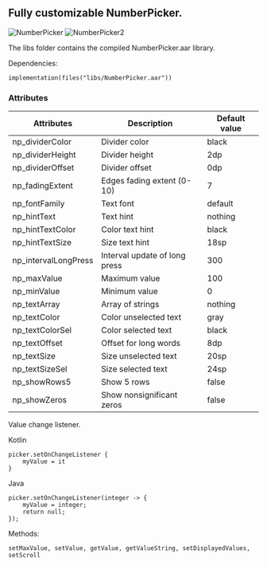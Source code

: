 ## Fully customizable NumberPicker. 

![NumberPicker](https://github.com/user-attachments/assets/8552bc2d-90f2-4017-bfd3-4610cc3afd26)
![NumberPicker2](https://github.com/user-attachments/assets/33d9cba5-d3df-4347-9489-964b15c18b80)

The libs folder contains the compiled NumberPicker.aar library.

Dependencies:
```
implementation(files("libs/NumberPicker.aar"))
```

### Attributes
|Attributes          |Description     |Default value|
|--------------------|----------------|-------------|
|np_dividerColor     |Divider color   |black
|np_dividerHeight    |Divider height |2dp
|np_dividerOffset    |Divider offset|0dp
|np_fadingExtent     |Edges fading extent (0-10)|7
|np_fontFamily       |Text font      |default
|np_hintText         |Text hint       |nothing
|np_hintTextColor    |Color text hint |black
|np_hintTextSize     |Size text hint |18sp
|np_intervalLongPress|Interval update of long press |300
|np_maxValue         |Maximum value|100
|np_minValue         |Minimum value|0
|np_textArray        |Array of strings |nothing
|np_textColor        |Color unselected text |gray
|np_textColorSel     |Color selected text |black
|np_textOffset       |Offset for long words |8dp
|np_textSize         |Size unselected text |20sp
|np_textSizeSel      |Size selected text|24sp
|np_showRows5        |Show 5 rows |false
|np_showZeros        |Show nonsignificant zeros |false

Value change listener.

Kotlin

```
picker.setOnChangeListener { 
    myValue = it 
}
```

Java

```
picker.setOnChangeListener(integer -> {
    myValue = integer;
    return null;
});
```

Methods:
```
setMaxValue, setValue, getValue, getValueString, setDisplayedValues, setScroll
```

